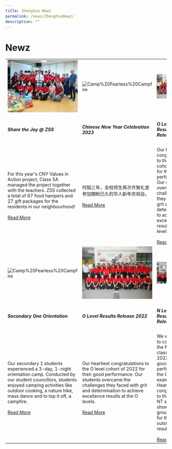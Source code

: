 ```yaml
---
title: Zhenghua Newz
permalink: /news/ZhenghuaNewz/
description: ""
---
```

# Newz
<table>
  <tr>
    <td width='33%'><img src="/images/sharethejoy%20mainpic.jpg" alt="sharethejoy%20mainpic"></td>
    <td width='33%'><img src="/images/Camp%20Fearless%20Campfire.jpeg" alt="Camp%20Fearless%20Campfire"></td>
    <td width='33%'><img src="/images/P1011262.jpg" alt="P1011262"></td>
  </tr>
  <tr>
    <td>
      <h5>Share the Joy @ ZSS</h5>
    </td>
    <td>
      <h5>Chinese New Year Celebration 2023</h5>
    </td>
    <td>
      <h5>O Level Results Release 2022</h5>
    </td>
  </tr>
  <tr>
    <td>
      For this year's CNY Values in Action project, Class 5A managed the project together with the teachers. ZSS collected a total of 67 food hampers and 27 gift packages for the residents in our neighbourhood!<br>
      <br>
      <a href="/sharethejoyzss/">Read More</a>
    </td>
    <td>时隔三年，全校师生再次齐聚礼堂参加期盼已久的华人新年庆祝会。<br>
      <br>
      <a href="/CampFearless2023/">Read More</a>
    </td>
    <td>
      Our heartiest congratulations to the O level cohort of 2022 for their good performance. Our students overcame the challenges they faced with grit and determination to achieve excellence results at the O levels.<br>
      <br>
      <a href="/achievements/Academic-Achievements/permalink/">Read More</a>
    </td>
  </tr>
  <tr>
    <td width='33%'><img src="/images/Camp%20Fearless%20Campfire.jpeg" alt="Camp%20Fearless%20Campfire"></td>
    <td width='33%'><img src="/images/P1011262.jpg" alt="P1011262"></td>
    <td width='33%'><img src="/images/2022NLEVELRESULSTSRELEASE.jpg" alt="2022NLEVELRESULSTSRELEASE"></td>
  </tr>
  <tr>
    <td>
      <h5>Secondary One Orientation</h5>
    </td>
    <td>
		<h5>O Level Results Release 2022</h5>
		</td>
    <td>
		<h5>N Level Results Release 2022</h5>
		</td>
  </tr>
  <tr>
    <td>
   Our secondary 1 students experienced a 3-day, 1-night orientation camp. Conducted by our student councillors, students enjoyed camping activities like outdoor cooking, a nature hike, mass dance and to top it off, a campfire.<br>
      <br>
      <a href="/CampFearless2023/">Read More</a>
    </td>
    <td>
			      Our heartiest congratulations to the O level cohort of 2022 for their good performance. Our students overcame the challenges they faced with grit and determination to achieve excellence results at the O levels.<br>
      <br>
      <a href="/achievements/Academic-Achievements/permalink/">Read More</a>
		</td>
    <td>
			  We would like to congratulate the N level classes of 2022 for their good performance at the GCE N level examination. Heartiest congratulations to the NA and NT students shown in the group photo for their outstanding results.<br>
      <br>
      <a href="/achievements/Academic-Achievements/2022-N-Level-Examination-Results/">Read More</a>
		</td>
  </tr>
</table>
